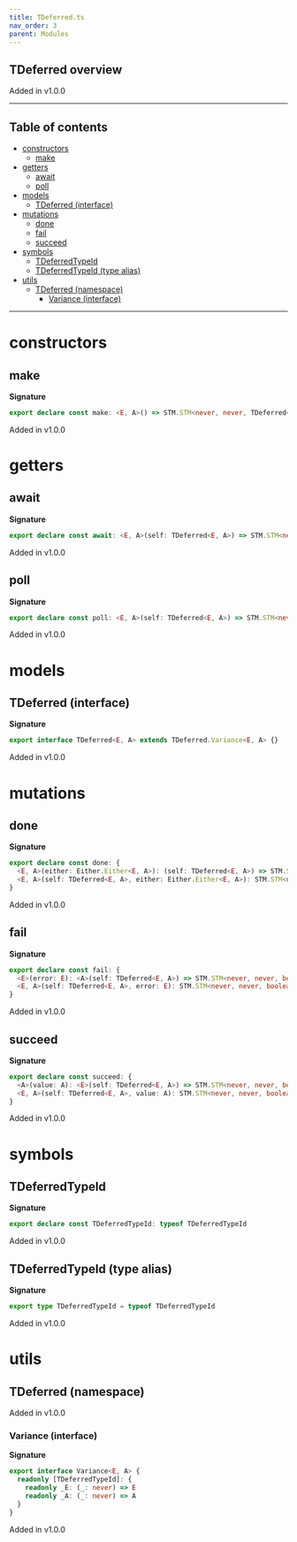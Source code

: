 ```yaml
---
title: TDeferred.ts
nav_order: 3
parent: Modules
---
```


## TDeferred overview

Added in v1.0.0

---

<h2 class="text-delta">Table of contents</h2>

- [constructors](#constructors)
  - [make](#make)
- [getters](#getters)
  - [await](#await)
  - [poll](#poll)
- [models](#models)
  - [TDeferred (interface)](#tdeferred-interface)
- [mutations](#mutations)
  - [done](#done)
  - [fail](#fail)
  - [succeed](#succeed)
- [symbols](#symbols)
  - [TDeferredTypeId](#tdeferredtypeid)
  - [TDeferredTypeId (type alias)](#tdeferredtypeid-type-alias)
- [utils](#utils)
  - [TDeferred (namespace)](#tdeferred-namespace)
    - [Variance (interface)](#variance-interface)

---

# constructors

## make

**Signature**

```ts
export declare const make: <E, A>() => STM.STM<never, never, TDeferred<E, A>>
```

Added in v1.0.0

# getters

## await

**Signature**

```ts
export declare const await: <E, A>(self: TDeferred<E, A>) => STM.STM<never, E, A>
```

Added in v1.0.0

## poll

**Signature**

```ts
export declare const poll: <E, A>(self: TDeferred<E, A>) => STM.STM<never, never, Option.Option<Either.Either<E, A>>>
```

Added in v1.0.0

# models

## TDeferred (interface)

**Signature**

```ts
export interface TDeferred<E, A> extends TDeferred.Variance<E, A> {}
```

Added in v1.0.0

# mutations

## done

**Signature**

```ts
export declare const done: {
  <E, A>(either: Either.Either<E, A>): (self: TDeferred<E, A>) => STM.STM<never, never, boolean>
  <E, A>(self: TDeferred<E, A>, either: Either.Either<E, A>): STM.STM<never, never, boolean>
}
```

Added in v1.0.0

## fail

**Signature**

```ts
export declare const fail: {
  <E>(error: E): <A>(self: TDeferred<E, A>) => STM.STM<never, never, boolean>
  <E, A>(self: TDeferred<E, A>, error: E): STM.STM<never, never, boolean>
}
```

Added in v1.0.0

## succeed

**Signature**

```ts
export declare const succeed: {
  <A>(value: A): <E>(self: TDeferred<E, A>) => STM.STM<never, never, boolean>
  <E, A>(self: TDeferred<E, A>, value: A): STM.STM<never, never, boolean>
}
```

Added in v1.0.0

# symbols

## TDeferredTypeId

**Signature**

```ts
export declare const TDeferredTypeId: typeof TDeferredTypeId
```

Added in v1.0.0

## TDeferredTypeId (type alias)

**Signature**

```ts
export type TDeferredTypeId = typeof TDeferredTypeId
```

Added in v1.0.0

# utils

## TDeferred (namespace)

Added in v1.0.0

### Variance (interface)

**Signature**

```ts
export interface Variance<E, A> {
  readonly [TDeferredTypeId]: {
    readonly _E: (_: never) => E
    readonly _A: (_: never) => A
  }
}
```

Added in v1.0.0

